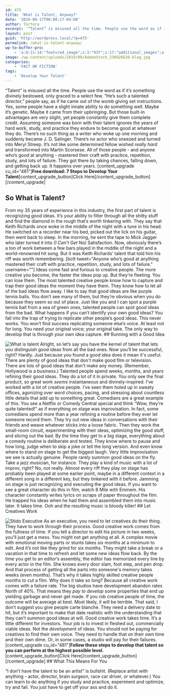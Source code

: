 ```yaml
---
id: 475
title: 'What is Talent, Anyway?'
date: '2019-09-17T06:00:17-04:00'
author: Tortora
excerpt: '“Talent” is misused all the time. People use the word as if it’s something divinely bestowed, only graced to a select few. “He’s such a talented director.”  "She''s such a talented writer."  The truth is no one comes out of the womb blocking a big set piece or writing the next Pulitzer or Oscar winner.'
layout: post
guid: 'http://wordpress.local/?p=475'
permalink: /what-is-talent-anyway/
wp-to-buffer-pro:
    - 'a:8:{s:14:"featured_image";s:3:"937";s:17:"additional_images";a:3:{i:0;s:0:"";i:1;s:0:"";i:2;s:0:"";}s:8:"override";s:1:"1";s:7:"default";a:4:{s:7:"publish";a:1:{s:6:"status";a:1:{i:0;a:16:{s:5:"image";s:1:"0";s:11:"sub_profile";i:0;s:7:"message";s:13:"{title} {url}";s:8:"schedule";s:12:"queue_bottom";s:4:"days";s:1:"0";s:5:"hours";s:1:"0";s:7:"minutes";s:1:"0";s:26:"schedule_custom_field_name";s:1:"0";s:30:"schedule_custom_field_relation";s:5:"after";s:21:"schedule_tec_relation";s:5:"after";s:17:"schedule_specific";s:0:"";s:10:"start_date";a:2:{s:3:"day";s:0:"";s:5:"month";s:0:"";}s:8:"end_date";a:2:{s:3:"day";s:0:"";s:5:"month";s:0:"";}s:10:"conditions";a:2:{s:8:"category";s:0:"";s:8:"post_tag";s:0:"";}s:5:"terms";a:2:{s:8:"category";a:1:{i:0;s:0:"";}s:8:"post_tag";a:1:{i:0;s:0:"";}}s:13:"custom_fields";a:0:{}}}}s:6:"update";a:1:{s:6:"status";a:1:{i:0;a:16:{s:5:"image";s:1:"0";s:11:"sub_profile";i:0;s:7:"message";s:13:"{title} {url}";s:8:"schedule";s:12:"queue_bottom";s:4:"days";s:1:"0";s:5:"hours";s:1:"0";s:7:"minutes";s:1:"0";s:26:"schedule_custom_field_name";s:1:"0";s:30:"schedule_custom_field_relation";s:5:"after";s:21:"schedule_tec_relation";s:5:"after";s:17:"schedule_specific";s:0:"";s:10:"start_date";a:2:{s:3:"day";s:0:"";s:5:"month";s:0:"";}s:8:"end_date";a:2:{s:3:"day";s:0:"";s:5:"month";s:0:"";}s:10:"conditions";a:2:{s:8:"category";s:0:"";s:8:"post_tag";s:0:"";}s:5:"terms";a:2:{s:8:"category";a:1:{i:0;s:0:"";}s:8:"post_tag";a:1:{i:0;s:0:"";}}s:13:"custom_fields";a:0:{}}}}s:6:"repost";a:1:{s:6:"status";a:1:{i:0;a:16:{s:5:"image";s:1:"0";s:11:"sub_profile";i:0;s:7:"message";s:23:"New Post: {title} {url}";s:8:"schedule";s:12:"queue_bottom";s:4:"days";s:1:"0";s:5:"hours";s:1:"0";s:7:"minutes";s:1:"0";s:26:"schedule_custom_field_name";s:0:"";s:30:"schedule_custom_field_relation";s:5:"after";s:21:"schedule_tec_relation";s:5:"after";s:17:"schedule_specific";s:0:"";s:10:"start_date";a:2:{s:3:"day";s:0:"";s:5:"month";s:0:"";}s:8:"end_date";a:2:{s:3:"day";s:0:"";s:5:"month";s:0:"";}s:10:"conditions";a:2:{s:8:"category";s:0:"";s:8:"post_tag";s:0:"";}s:5:"terms";a:2:{s:8:"category";a:1:{i:0;s:0:"";}s:8:"post_tag";a:1:{i:0;s:0:"";}}s:13:"custom_fields";a:0:{}}}}s:12:"bulk_publish";a:1:{s:6:"status";a:1:{i:0;a:16:{s:5:"image";s:1:"0";s:11:"sub_profile";i:0;s:7:"message";s:23:"New Post: {title} {url}";s:8:"schedule";s:12:"queue_bottom";s:4:"days";s:1:"0";s:5:"hours";s:1:"0";s:7:"minutes";s:1:"0";s:26:"schedule_custom_field_name";s:0:"";s:30:"schedule_custom_field_relation";s:5:"after";s:21:"schedule_tec_relation";s:5:"after";s:17:"schedule_specific";s:0:"";s:10:"start_date";a:2:{s:3:"day";s:0:"";s:5:"month";s:0:"";}s:8:"end_date";a:2:{s:3:"day";s:0:"";s:5:"month";s:0:"";}s:10:"conditions";a:2:{s:8:"category";s:0:"";s:8:"post_tag";s:0:"";}s:5:"terms";a:2:{s:8:"category";a:1:{i:0;s:0:"";}s:8:"post_tag";a:1:{i:0;s:0:"";}}s:13:"custom_fields";a:0:{}}}}}s:24:"5d08134d34bfbc527b2c4acd";a:6:{s:7:"enabled";s:1:"1";s:8:"override";s:1:"1";s:7:"publish";a:2:{s:7:"enabled";s:1:"1";s:6:"status";a:2:{i:0;a:16:{s:5:"image";s:1:"1";s:11:"sub_profile";i:0;s:7:"message";s:13:"{title} {url}";s:8:"schedule";s:3:"now";s:4:"days";s:1:"0";s:5:"hours";s:1:"0";s:7:"minutes";s:1:"0";s:26:"schedule_custom_field_name";s:0:"";s:30:"schedule_custom_field_relation";s:5:"after";s:21:"schedule_tec_relation";s:5:"after";s:17:"schedule_specific";s:0:"";s:10:"start_date";a:2:{s:3:"day";s:0:"";s:5:"month";s:0:"";}s:8:"end_date";a:2:{s:3:"day";s:0:"";s:5:"month";s:0:"";}s:10:"conditions";a:2:{s:8:"category";s:0:"";s:8:"post_tag";s:0:"";}s:5:"terms";a:2:{s:8:"category";a:1:{i:0;s:0:"";}s:8:"post_tag";a:1:{i:0;s:0:"";}}s:13:"custom_fields";a:0:{}}i:1;a:16:{s:5:"image";s:1:"1";s:11:"sub_profile";i:0;s:7:"message";s:51:"Free Download: 7 Steps to Develop Your Talent {url}";s:8:"schedule";s:6:"custom";s:4:"days";s:2:"18";s:5:"hours";s:1:"0";s:7:"minutes";s:1:"0";s:26:"schedule_custom_field_name";s:0:"";s:30:"schedule_custom_field_relation";s:5:"after";s:21:"schedule_tec_relation";s:5:"after";s:17:"schedule_specific";s:0:"";s:10:"start_date";a:2:{s:3:"day";s:0:"";s:5:"month";s:0:"";}s:8:"end_date";a:2:{s:3:"day";s:0:"";s:5:"month";s:0:"";}s:10:"conditions";a:2:{s:8:"category";s:0:"";s:8:"post_tag";s:0:"";}s:5:"terms";a:2:{s:8:"category";a:1:{i:0;s:0:"";}s:8:"post_tag";a:1:{i:0;s:0:"";}}s:13:"custom_fields";a:0:{}}}}s:6:"update";a:1:{s:6:"status";a:1:{i:0;a:16:{s:5:"image";s:1:"0";s:11:"sub_profile";i:0;s:7:"message";s:23:"New Post: {title} {url}";s:8:"schedule";s:12:"queue_bottom";s:4:"days";s:1:"0";s:5:"hours";s:1:"0";s:7:"minutes";s:1:"0";s:26:"schedule_custom_field_name";s:0:"";s:30:"schedule_custom_field_relation";s:5:"after";s:21:"schedule_tec_relation";s:5:"after";s:17:"schedule_specific";s:0:"";s:10:"start_date";a:2:{s:3:"day";s:0:"";s:5:"month";s:0:"";}s:8:"end_date";a:2:{s:3:"day";s:0:"";s:5:"month";s:0:"";}s:10:"conditions";a:2:{s:8:"category";s:0:"";s:8:"post_tag";s:0:"";}s:5:"terms";a:2:{s:8:"category";a:1:{i:0;s:0:"";}s:8:"post_tag";a:1:{i:0;s:0:"";}}s:13:"custom_fields";a:0:{}}}}s:6:"repost";a:1:{s:6:"status";a:1:{i:0;a:16:{s:5:"image";s:1:"0";s:11:"sub_profile";i:0;s:7:"message";s:23:"New Post: {title} {url}";s:8:"schedule";s:12:"queue_bottom";s:4:"days";s:1:"0";s:5:"hours";s:1:"0";s:7:"minutes";s:1:"0";s:26:"schedule_custom_field_name";s:0:"";s:30:"schedule_custom_field_relation";s:5:"after";s:21:"schedule_tec_relation";s:5:"after";s:17:"schedule_specific";s:0:"";s:10:"start_date";a:2:{s:3:"day";s:0:"";s:5:"month";s:0:"";}s:8:"end_date";a:2:{s:3:"day";s:0:"";s:5:"month";s:0:"";}s:10:"conditions";a:2:{s:8:"category";s:0:"";s:8:"post_tag";s:0:"";}s:5:"terms";a:2:{s:8:"category";a:1:{i:0;s:0:"";}s:8:"post_tag";a:1:{i:0;s:0:"";}}s:13:"custom_fields";a:0:{}}}}s:12:"bulk_publish";a:1:{s:6:"status";a:1:{i:0;a:16:{s:5:"image";s:1:"0";s:11:"sub_profile";i:0;s:7:"message";s:23:"New Post: {title} {url}";s:8:"schedule";s:12:"queue_bottom";s:4:"days";s:1:"0";s:5:"hours";s:1:"0";s:7:"minutes";s:1:"0";s:26:"schedule_custom_field_name";s:0:"";s:30:"schedule_custom_field_relation";s:5:"after";s:21:"schedule_tec_relation";s:5:"after";s:17:"schedule_specific";s:0:"";s:10:"start_date";a:2:{s:3:"day";s:0:"";s:5:"month";s:0:"";}s:8:"end_date";a:2:{s:3:"day";s:0:"";s:5:"month";s:0:"";}s:10:"conditions";a:2:{s:8:"category";s:0:"";s:8:"post_tag";s:0:"";}s:5:"terms";a:2:{s:8:"category";a:1:{i:0;s:0:"";}s:8:"post_tag";a:1:{i:0;s:0:"";}}s:13:"custom_fields";a:0:{}}}}}s:24:"5d0816121113a7616011fb59";a:6:{s:7:"enabled";s:1:"1";s:8:"override";s:1:"1";s:7:"publish";a:2:{s:7:"enabled";s:1:"1";s:6:"status";a:1:{i:0;a:16:{s:5:"image";i:0;s:11:"sub_profile";i:0;s:7:"message";s:13:"{title} {url}";s:8:"schedule";s:3:"now";s:4:"days";s:1:"0";s:5:"hours";s:1:"0";s:7:"minutes";s:1:"0";s:26:"schedule_custom_field_name";s:0:"";s:30:"schedule_custom_field_relation";s:5:"after";s:21:"schedule_tec_relation";s:5:"after";s:17:"schedule_specific";s:0:"";s:10:"start_date";a:2:{s:3:"day";s:0:"";s:5:"month";s:0:"";}s:8:"end_date";a:2:{s:3:"day";s:0:"";s:5:"month";s:0:"";}s:10:"conditions";a:2:{s:8:"category";s:0:"";s:8:"post_tag";s:0:"";}s:5:"terms";a:2:{s:8:"category";a:1:{i:0;s:0:"";}s:8:"post_tag";a:1:{i:0;s:0:"";}}s:13:"custom_fields";a:0:{}}}}s:6:"update";a:1:{s:6:"status";a:1:{i:0;a:16:{s:5:"image";i:0;s:11:"sub_profile";i:0;s:7:"message";s:23:"New Post: {title} {url}";s:8:"schedule";s:12:"queue_bottom";s:4:"days";s:1:"0";s:5:"hours";s:1:"0";s:7:"minutes";s:1:"0";s:26:"schedule_custom_field_name";s:0:"";s:30:"schedule_custom_field_relation";s:5:"after";s:21:"schedule_tec_relation";s:5:"after";s:17:"schedule_specific";s:0:"";s:10:"start_date";a:2:{s:3:"day";s:0:"";s:5:"month";s:0:"";}s:8:"end_date";a:2:{s:3:"day";s:0:"";s:5:"month";s:0:"";}s:10:"conditions";a:2:{s:8:"category";s:0:"";s:8:"post_tag";s:0:"";}s:5:"terms";a:2:{s:8:"category";a:1:{i:0;s:0:"";}s:8:"post_tag";a:1:{i:0;s:0:"";}}s:13:"custom_fields";a:0:{}}}}s:6:"repost";a:1:{s:6:"status";a:1:{i:0;a:16:{s:5:"image";i:0;s:11:"sub_profile";i:0;s:7:"message";s:23:"New Post: {title} {url}";s:8:"schedule";s:12:"queue_bottom";s:4:"days";s:1:"0";s:5:"hours";s:1:"0";s:7:"minutes";s:1:"0";s:26:"schedule_custom_field_name";s:0:"";s:30:"schedule_custom_field_relation";s:5:"after";s:21:"schedule_tec_relation";s:5:"after";s:17:"schedule_specific";s:0:"";s:10:"start_date";a:2:{s:3:"day";s:0:"";s:5:"month";s:0:"";}s:8:"end_date";a:2:{s:3:"day";s:0:"";s:5:"month";s:0:"";}s:10:"conditions";a:2:{s:8:"category";s:0:"";s:8:"post_tag";s:0:"";}s:5:"terms";a:2:{s:8:"category";a:1:{i:0;s:0:"";}s:8:"post_tag";a:1:{i:0;s:0:"";}}s:13:"custom_fields";a:0:{}}}}s:12:"bulk_publish";a:1:{s:6:"status";a:1:{i:0;a:16:{s:5:"image";i:0;s:11:"sub_profile";i:0;s:7:"message";s:23:"New Post: {title} {url}";s:8:"schedule";s:12:"queue_bottom";s:4:"days";s:1:"0";s:5:"hours";s:1:"0";s:7:"minutes";s:1:"0";s:26:"schedule_custom_field_name";s:0:"";s:30:"schedule_custom_field_relation";s:5:"after";s:21:"schedule_tec_relation";s:5:"after";s:17:"schedule_specific";s:0:"";s:10:"start_date";a:2:{s:3:"day";s:0:"";s:5:"month";s:0:"";}s:8:"end_date";a:2:{s:3:"day";s:0:"";s:5:"month";s:0:"";}s:10:"conditions";a:2:{s:8:"category";s:0:"";s:8:"post_tag";s:0:"";}s:5:"terms";a:2:{s:8:"category";a:1:{i:0;s:0:"";}s:8:"post_tag";a:1:{i:0;s:0:"";}}s:13:"custom_fields";a:0:{}}}}}s:24:"5d0816861113a770cd06d397";a:6:{s:7:"enabled";s:1:"1";s:8:"override";s:1:"1";s:7:"publish";a:2:{s:7:"enabled";s:1:"1";s:6:"status";a:8:{i:0;a:16:{s:5:"image";s:1:"2";s:11:"sub_profile";i:0;s:7:"message";s:13:"{title} {url}";s:8:"schedule";s:3:"now";s:4:"days";s:1:"0";s:5:"hours";s:1:"0";s:7:"minutes";s:1:"0";s:26:"schedule_custom_field_name";s:0:"";s:30:"schedule_custom_field_relation";s:5:"after";s:21:"schedule_tec_relation";s:5:"after";s:17:"schedule_specific";s:0:"";s:10:"start_date";a:2:{s:3:"day";s:0:"";s:5:"month";s:0:"";}s:8:"end_date";a:2:{s:3:"day";s:0:"";s:5:"month";s:0:"";}s:10:"conditions";a:2:{s:8:"category";s:0:"";s:8:"post_tag";s:0:"";}s:5:"terms";a:2:{s:8:"category";a:1:{i:0;s:0:"";}s:8:"post_tag";a:1:{i:0;s:0:"";}}s:13:"custom_fields";a:0:{}}i:1;a:16:{s:5:"image";s:1:"2";s:11:"sub_profile";i:0;s:7:"message";s:127:"“Talent” is often misused. People use the word as if it’s something divinely bestowed, only graced to a select few. {url}";s:8:"schedule";s:6:"custom";s:4:"days";s:1:"1";s:5:"hours";s:1:"7";s:7:"minutes";s:1:"0";s:26:"schedule_custom_field_name";s:0:"";s:30:"schedule_custom_field_relation";s:5:"after";s:21:"schedule_tec_relation";s:5:"after";s:17:"schedule_specific";s:0:"";s:10:"start_date";a:2:{s:3:"day";s:0:"";s:5:"month";s:0:"";}s:8:"end_date";a:2:{s:3:"day";s:0:"";s:5:"month";s:0:"";}s:10:"conditions";a:2:{s:8:"category";s:0:"";s:8:"post_tag";s:0:"";}s:5:"terms";a:2:{s:8:"category";a:1:{i:0;s:0:"";}s:8:"post_tag";a:1:{i:0;s:0:"";}}s:13:"custom_fields";a:0:{}}i:2;a:16:{s:5:"image";s:1:"2";s:11:"sub_profile";i:0;s:7:"message";s:74:"Why We Often Misuse the Word “Talent” #talent #skills #hollywood {url}";s:8:"schedule";s:6:"custom";s:4:"days";s:1:"5";s:5:"hours";s:1:"3";s:7:"minutes";s:2:"30";s:26:"schedule_custom_field_name";s:0:"";s:30:"schedule_custom_field_relation";s:5:"after";s:21:"schedule_tec_relation";s:5:"after";s:17:"schedule_specific";s:0:"";s:10:"start_date";a:2:{s:3:"day";s:0:"";s:5:"month";s:0:"";}s:8:"end_date";a:2:{s:3:"day";s:0:"";s:5:"month";s:0:"";}s:10:"conditions";a:2:{s:8:"category";s:0:"";s:8:"post_tag";s:0:"";}s:5:"terms";a:2:{s:8:"category";a:1:{i:0;s:0:"";}s:8:"post_tag";a:1:{i:0;s:0:"";}}s:13:"custom_fields";a:0:{}}i:3;a:16:{s:5:"image";s:1:"2";s:11:"sub_profile";i:0;s:7:"message";s:43:"The Truth About #Talent in #Hollywood {url}";s:8:"schedule";s:6:"custom";s:4:"days";s:2:"11";s:5:"hours";s:1:"5";s:7:"minutes";s:1:"0";s:26:"schedule_custom_field_name";s:0:"";s:30:"schedule_custom_field_relation";s:5:"after";s:21:"schedule_tec_relation";s:5:"after";s:17:"schedule_specific";s:0:"";s:10:"start_date";a:2:{s:3:"day";s:0:"";s:5:"month";s:0:"";}s:8:"end_date";a:2:{s:3:"day";s:0:"";s:5:"month";s:0:"";}s:10:"conditions";a:2:{s:8:"category";s:0:"";s:8:"post_tag";s:0:"";}s:5:"terms";a:2:{s:8:"category";a:1:{i:0;s:0:"";}s:8:"post_tag";a:1:{i:0;s:0:"";}}s:13:"custom_fields";a:0:{}}i:4;a:16:{s:5:"image";s:1:"2";s:11:"sub_profile";i:0;s:7:"message";s:55:"What does it mean when someone is “talented”? {url}";s:8:"schedule";s:6:"custom";s:4:"days";s:2:"15";s:5:"hours";s:1:"8";s:7:"minutes";s:1:"0";s:26:"schedule_custom_field_name";s:0:"";s:30:"schedule_custom_field_relation";s:5:"after";s:21:"schedule_tec_relation";s:5:"after";s:17:"schedule_specific";s:0:"";s:10:"start_date";a:2:{s:3:"day";s:0:"";s:5:"month";s:0:"";}s:8:"end_date";a:2:{s:3:"day";s:0:"";s:5:"month";s:0:"";}s:10:"conditions";a:2:{s:8:"category";s:0:"";s:8:"post_tag";s:0:"";}s:5:"terms";a:2:{s:8:"category";a:1:{i:0;s:0:"";}s:8:"post_tag";a:1:{i:0;s:0:"";}}s:13:"custom_fields";a:0:{}}i:5;a:16:{s:5:"image";s:1:"2";s:11:"sub_profile";i:0;s:7:"message";s:52:"[FREE DOWNLOAD] 7 Steps to Develop Your Talent {url}";s:8:"schedule";s:6:"custom";s:4:"days";s:2:"21";s:5:"hours";s:1:"2";s:7:"minutes";s:2:"30";s:26:"schedule_custom_field_name";s:0:"";s:30:"schedule_custom_field_relation";s:5:"after";s:21:"schedule_tec_relation";s:5:"after";s:17:"schedule_specific";s:0:"";s:10:"start_date";a:2:{s:3:"day";s:0:"";s:5:"month";s:0:"";}s:8:"end_date";a:2:{s:3:"day";s:0:"";s:5:"month";s:0:"";}s:10:"conditions";a:2:{s:8:"category";s:0:"";s:8:"post_tag";s:0:"";}s:5:"terms";a:2:{s:8:"category";a:1:{i:0;s:0:"";}s:8:"post_tag";a:1:{i:0;s:0:"";}}s:13:"custom_fields";a:0:{}}i:6;a:16:{s:5:"image";s:1:"2";s:11:"sub_profile";i:0;s:7:"message";s:65:"Did you grab our free list of steps to develop your talent? {url}";s:8:"schedule";s:6:"custom";s:4:"days";s:2:"28";s:5:"hours";s:1:"4";s:7:"minutes";s:1:"0";s:26:"schedule_custom_field_name";s:0:"";s:30:"schedule_custom_field_relation";s:5:"after";s:21:"schedule_tec_relation";s:5:"after";s:17:"schedule_specific";s:0:"";s:10:"start_date";a:2:{s:3:"day";s:0:"";s:5:"month";s:0:"";}s:8:"end_date";a:2:{s:3:"day";s:0:"";s:5:"month";s:0:"";}s:10:"conditions";a:2:{s:8:"category";s:0:"";s:8:"post_tag";s:0:"";}s:5:"terms";a:2:{s:8:"category";a:1:{i:0;s:0:"";}s:8:"post_tag";a:1:{i:0;s:0:"";}}s:13:"custom_fields";a:0:{}}i:7;a:16:{s:5:"image";s:1:"2";s:11:"sub_profile";i:0;s:7:"message";s:114:"Anyone who’s good at something mastered their craft with practice, repetition, study, and lots of failure. {url}";s:8:"schedule";s:6:"custom";s:4:"days";s:2:"29";s:5:"hours";s:1:"6";s:7:"minutes";s:2:"30";s:26:"schedule_custom_field_name";s:0:"";s:30:"schedule_custom_field_relation";s:5:"after";s:21:"schedule_tec_relation";s:5:"after";s:17:"schedule_specific";s:0:"";s:10:"start_date";a:2:{s:3:"day";s:0:"";s:5:"month";s:0:"";}s:8:"end_date";a:2:{s:3:"day";s:0:"";s:5:"month";s:0:"";}s:10:"conditions";a:2:{s:8:"category";s:0:"";s:8:"post_tag";s:0:"";}s:5:"terms";a:2:{s:8:"category";a:1:{i:0;s:0:"";}s:8:"post_tag";a:1:{i:0;s:0:"";}}s:13:"custom_fields";a:0:{}}}}s:6:"update";a:1:{s:6:"status";a:1:{i:0;a:16:{s:5:"image";s:1:"0";s:11:"sub_profile";i:0;s:7:"message";s:23:"New Post: {title} {url}";s:8:"schedule";s:12:"queue_bottom";s:4:"days";s:1:"0";s:5:"hours";s:1:"0";s:7:"minutes";s:1:"0";s:26:"schedule_custom_field_name";s:0:"";s:30:"schedule_custom_field_relation";s:5:"after";s:21:"schedule_tec_relation";s:5:"after";s:17:"schedule_specific";s:0:"";s:10:"start_date";a:2:{s:3:"day";s:0:"";s:5:"month";s:0:"";}s:8:"end_date";a:2:{s:3:"day";s:0:"";s:5:"month";s:0:"";}s:10:"conditions";a:2:{s:8:"category";s:0:"";s:8:"post_tag";s:0:"";}s:5:"terms";a:2:{s:8:"category";a:1:{i:0;s:0:"";}s:8:"post_tag";a:1:{i:0;s:0:"";}}s:13:"custom_fields";a:0:{}}}}s:6:"repost";a:1:{s:6:"status";a:1:{i:0;a:16:{s:5:"image";s:1:"0";s:11:"sub_profile";i:0;s:7:"message";s:23:"New Post: {title} {url}";s:8:"schedule";s:12:"queue_bottom";s:4:"days";s:1:"0";s:5:"hours";s:1:"0";s:7:"minutes";s:1:"0";s:26:"schedule_custom_field_name";s:0:"";s:30:"schedule_custom_field_relation";s:5:"after";s:21:"schedule_tec_relation";s:5:"after";s:17:"schedule_specific";s:0:"";s:10:"start_date";a:2:{s:3:"day";s:0:"";s:5:"month";s:0:"";}s:8:"end_date";a:2:{s:3:"day";s:0:"";s:5:"month";s:0:"";}s:10:"conditions";a:2:{s:8:"category";s:0:"";s:8:"post_tag";s:0:"";}s:5:"terms";a:2:{s:8:"category";a:1:{i:0;s:0:"";}s:8:"post_tag";a:1:{i:0;s:0:"";}}s:13:"custom_fields";a:0:{}}}}s:12:"bulk_publish";a:1:{s:6:"status";a:1:{i:0;a:16:{s:5:"image";s:1:"0";s:11:"sub_profile";i:0;s:7:"message";s:23:"New Post: {title} {url}";s:8:"schedule";s:12:"queue_bottom";s:4:"days";s:1:"0";s:5:"hours";s:1:"0";s:7:"minutes";s:1:"0";s:26:"schedule_custom_field_name";s:0:"";s:30:"schedule_custom_field_relation";s:5:"after";s:21:"schedule_tec_relation";s:5:"after";s:17:"schedule_specific";s:0:"";s:10:"start_date";a:2:{s:3:"day";s:0:"";s:5:"month";s:0:"";}s:8:"end_date";a:2:{s:3:"day";s:0:"";s:5:"month";s:0:"";}s:10:"conditions";a:2:{s:8:"category";s:0:"";s:8:"post_tag";s:0:"";}s:5:"terms";a:2:{s:8:"category";a:1:{i:0;s:0:"";}s:8:"post_tag";a:1:{i:0;s:0:"";}}s:13:"custom_fields";a:0:{}}}}}s:24:"5d08176e34bfbc60ba44e5cb";a:6:{s:7:"enabled";s:1:"1";s:8:"override";s:1:"1";s:7:"publish";a:2:{s:7:"enabled";s:1:"1";s:6:"status";a:1:{i:0;a:16:{s:5:"image";s:1:"1";s:11:"sub_profile";i:0;s:7:"message";s:13:"{title} {url}";s:8:"schedule";s:3:"now";s:4:"days";s:1:"0";s:5:"hours";s:1:"0";s:7:"minutes";s:1:"0";s:26:"schedule_custom_field_name";s:0:"";s:30:"schedule_custom_field_relation";s:5:"after";s:21:"schedule_tec_relation";s:5:"after";s:17:"schedule_specific";s:0:"";s:10:"start_date";a:2:{s:3:"day";s:0:"";s:5:"month";s:0:"";}s:8:"end_date";a:2:{s:3:"day";s:0:"";s:5:"month";s:0:"";}s:10:"conditions";a:2:{s:8:"category";s:0:"";s:8:"post_tag";s:0:"";}s:5:"terms";a:2:{s:8:"category";a:1:{i:0;s:0:"";}s:8:"post_tag";a:1:{i:0;s:0:"";}}s:13:"custom_fields";a:0:{}}}}s:6:"update";a:1:{s:6:"status";a:1:{i:0;a:16:{s:5:"image";s:1:"0";s:11:"sub_profile";i:0;s:7:"message";s:23:"New Post: {title} {url}";s:8:"schedule";s:12:"queue_bottom";s:4:"days";s:1:"0";s:5:"hours";s:1:"0";s:7:"minutes";s:1:"0";s:26:"schedule_custom_field_name";s:0:"";s:30:"schedule_custom_field_relation";s:5:"after";s:21:"schedule_tec_relation";s:5:"after";s:17:"schedule_specific";s:0:"";s:10:"start_date";a:2:{s:3:"day";s:0:"";s:5:"month";s:0:"";}s:8:"end_date";a:2:{s:3:"day";s:0:"";s:5:"month";s:0:"";}s:10:"conditions";a:2:{s:8:"category";s:0:"";s:8:"post_tag";s:0:"";}s:5:"terms";a:2:{s:8:"category";a:1:{i:0;s:0:"";}s:8:"post_tag";a:1:{i:0;s:0:"";}}s:13:"custom_fields";a:0:{}}}}s:6:"repost";a:1:{s:6:"status";a:1:{i:0;a:16:{s:5:"image";s:1:"0";s:11:"sub_profile";i:0;s:7:"message";s:23:"New Post: {title} {url}";s:8:"schedule";s:12:"queue_bottom";s:4:"days";s:1:"0";s:5:"hours";s:1:"0";s:7:"minutes";s:1:"0";s:26:"schedule_custom_field_name";s:0:"";s:30:"schedule_custom_field_relation";s:5:"after";s:21:"schedule_tec_relation";s:5:"after";s:17:"schedule_specific";s:0:"";s:10:"start_date";a:2:{s:3:"day";s:0:"";s:5:"month";s:0:"";}s:8:"end_date";a:2:{s:3:"day";s:0:"";s:5:"month";s:0:"";}s:10:"conditions";a:2:{s:8:"category";s:0:"";s:8:"post_tag";s:0:"";}s:5:"terms";a:2:{s:8:"category";a:1:{i:0;s:0:"";}s:8:"post_tag";a:1:{i:0;s:0:"";}}s:13:"custom_fields";a:0:{}}}}s:12:"bulk_publish";a:1:{s:6:"status";a:1:{i:0;a:16:{s:5:"image";s:1:"0";s:11:"sub_profile";i:0;s:7:"message";s:23:"New Post: {title} {url}";s:8:"schedule";s:12:"queue_bottom";s:4:"days";s:1:"0";s:5:"hours";s:1:"0";s:7:"minutes";s:1:"0";s:26:"schedule_custom_field_name";s:0:"";s:30:"schedule_custom_field_relation";s:5:"after";s:21:"schedule_tec_relation";s:5:"after";s:17:"schedule_specific";s:0:"";s:10:"start_date";a:2:{s:3:"day";s:0:"";s:5:"month";s:0:"";}s:8:"end_date";a:2:{s:3:"day";s:0:"";s:5:"month";s:0:"";}s:10:"conditions";a:2:{s:8:"category";s:0:"";s:8:"post_tag";s:0:"";}s:5:"terms";a:2:{s:8:"category";a:1:{i:0;s:0:"";}s:8:"post_tag";a:1:{i:0;s:0:"";}}s:13:"custom_fields";a:0:{}}}}}}'
image: /wp-content/uploads/2019/09/AdobeStock_236926626-blog.jpg
categories:
    - 'FACT OR FICTION'
tags:
    - 'Develop Your Talent'
---
```


“Talent” is misused all the time. People use the word as if it’s something divinely bestowed, only graced to a select few. “He’s such a talented director,” people say, as if he came out of the womb giving set instructions. Yes, some people have a slight innate ability to do something well. Maybe it’s genetic. Maybe it came from their upbringing. But those built-in advantages are very slight, yet people constantly give them complete credit. Assuming someone was born with their talent ignores the years of hard work, study, and practice they endure to become good at whatever they do. There’s no such thing as a writer who woke up one morning and suddenly became J. D. Salinger. There’s no actor who sneezed and turned into Meryl Streep. It’s not like some determined fellow wished *really hard* and transformed into Martin Scorsese. All of those people - and anyone who’s good at anything - mastered their craft with practice, repetition, study, and lots of failure. They got there by taking chances, falling down, and getting back up. It happens over years. \[content\_upgrade cu\_id="481"\]**Free download: 7 Steps to Develop Your Talent**\[content\_upgrade\_button\]Click Here\[/content\_upgrade\_button\]\[/content\_upgrade\]

## So What is Talent?

 From my 35 years of experience in this industry, the first part of talent is recognizing good ideas. It’s your ability to filter through all the shitty stuff and find the diamond in the rough that’s worth tinkering with. They say that Keith Richards once woke in the middle of the night with a tune in his head. He switched on a recorder near his bed, picked out the lick on his guitar, then went back to sleep. In the morning, he sent the tape to Mick Jagger who later turned it into *(I Can’t Get No)* Satisfaction. Now, obviously there’s a ton of work between a few bars played in the middle of the night and a world-renowned hit song. But it was Keith Richards’ talent that told him his riff was worth remembering. \[bctt tweet="Anyone who’s good at anything mastered their craft with practice, repetition, study, and lots of failure." username=""\] Ideas come fast and furious to creative people. The more creative you become, the faster the ideas pop up. But they’re fleeting. You can lose them. The most talented creative people know how to capture and trap their good ideas the moment they have them. They know how to let all of the bad ideas flow away. I like to say that good ideas are like purple tennis balls. You don’t see many of them, but they’re obvious when you do because they seem so out of place. Just like you and I can spot a purple tennis ball from a sea of green ones, talented people can spot good ideas from the bad. What happens if you can’t identify your own good ideas? You fall into the trap of trying to replicate other people’s good ideas. This never works. You won’t find success replicating someone else’s voice. At least not for long. You need your original voice; your original take. The only way to develop that is through your own idea capture. ## Running with a Good Idea

 ![What is talent](http://wordpress.local/wp-content/uploads/2019/07/running-with-a-good-idea.jpeg) Alright, so let’s say you have the kernel of talent that lets you distinguish good ideas from all the bad ones. Now you’ll be successful, right? Hardly. Just because you found a good idea does it mean it's useful. There are plenty of good ideas that don't make good film or television. There are lots of good ideas that don't make any money. (Remember, Hollywood is a business.) Talented people spend weeks, months, and years refining their good ideas. They do a lot of it in private. You only see the final product, so great work *seems* instantaneous and divinely-inspired. I’ve worked with a lot of creative people. I’ve seen them holed up in sweaty offices, agonizing over word choices, pacing, and stressing about countless little details that add up to something great. Comedians are a great example of this. You see a Netflix or Comedy Central special and think “Wow, they’re quite talented!” as if everything on stage was improvisation. In fact, some comedians spend more than a year refining a routine before they ever let someone record them. They try out new ideas in conversations with their friends and weave whatever sticks into a loose fabric. Then they work the small-room circuit, experimenting with their ideas, optimizing the good stuff, and slicing out the bad. By the time they get to a big stage, everything about a comedy routine is deliberate and tested. They know where to pause and how long, judge when to skip a joke or tell the long version. And even know where to stand on stage to get the biggest laugh. Very little improvisation we see is actually genuine. People rarely summon good ideas on the fly. Take a jazz musician, for instance. They play a kind of music with a lot of improv, right? No, not really. Almost every riff they play on stage has probably been played at some earlier point, maybe in a different context in a different song in a different key, but they tinkered with it before. Jamming on stage is just recognizing and executing the good ideas. If you want to see a great character do this in film, watch 8 Mile with Eminem. His character constantly writes lyrics on scraps of paper throughout the film. He trapped his ideas when he had them and assembled them into music later. It takes time. Ooh and the resulting music is bloody killer! ## Let Creatives Work

 ![Stido Executive](http://wordpress.local/wp-content/uploads/2019/09/AdobeStock_236067900-Blog.jpg) As an executive, you need to let creatives do their thing. They have to work through their process. Good creative work comes from the fullness of time. If you tell a director to edit his picture in two weeks, you'll just get a mess. You might not get anything at all. A complex movie with emotional moving parts or stunts takes six months at a minimum to edit. And it’s not like they grind for six months. They might take a break or a vacation in that time to refresh and let some new ideas flow back. By the time you get to an editor’s assembly, the editor has memorized every line by every actor in the film. She knows every door slam, foot step, and pen drop. And that process of getting all the parts into someone's memory takes weeks (even months). That’s why it takes highly skilled creative people months to cut a film. Why does it take so long? Because all creative work comes with a failure rate. The big studios have development abandon rates North of 40%. That means they *pay to develop* some properties that end up yielding garbage and never get made. If you rob creative people of time, the outcome will be average at best. Most likely, it will be terrible. That said, I don’t suggest you give people carte blanche. They need a delivery date to hit, but it’s important to make that date realistic with the understanding that they can’t summon good ideas at will. Good creative work takes time. It’s a little different for investors. Your job is to invest in fleshed out, commercially viable ideas. Not the *development* of ideas. You should not be paying for creatives to find their own voice. They need to handle that on their own time and their own dime. Or, in some cases, a studio will pay for their failures. \[content\_upgrade cu\_id="481"\]**Follow these steps to develop that talent so you can perform at the highest possible level.**\[content\_upgrade\_button\]Click Here\[/content\_upgrade\_button\]\[/content\_upgrade\] ## What This Means For You

 “I don’t have the talent to be an artist” is bullshit. (Replace artist with anything - actor, director, brain surgeon, race car driver, or whatever.) You can learn to do anything if you study and practice, experiment and optimize, try and fail. You just have to get off your ass and do it.